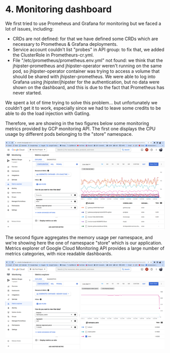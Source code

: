 # 4.  Monitoring dashboard
We first tried to use Promeheus and Grafana for monitoring but we faced a lot of issues, including:
  - CRDs are not defined: for that we have defined some CRDs which are necessary to Prometheus & Grafana deployments. 
  - Service account couldn't list "probes" in API group: to fix that, we added the ClusterRole in Prometheurs-cr.yml.
  - File "/etc/prometheus/prometheus.env.yml" not found: we think that the jhipster-prometheus and jhipster-operator weren't running on the same pod, so jhipster-operator container was trying to access a volume that should be shared with jhipster-prometheus. We were able to log into Grafana using jhipster/jhipster for the authentication, but no data were shown on the dashboard, and this is due to the fact that Prometheus has never started.

We spent a lot of time trying to solve this problem... but unfortunately we couldn't get it to work, especially since we had to leave some credits to be able to do the load injection with Gatling. 

Therefore, we are showing in the two figures below some monitoring metrics provided by GCP monitoring API. The first one displays the CPU usage by different pods belonging to the "store" namespace.

![metrics-1](./imgs/6.metrics-cpu.png)

The second figure aggregates the memory usage per namespace, and we're showing here the one of namespace "store" which is our application. Metrics explorer of Google Cloud Monitoring API provides a large number of metrics categories, with nice readable dashboards.

![metrics-2](./imgs/6.metrics-memory.png)
